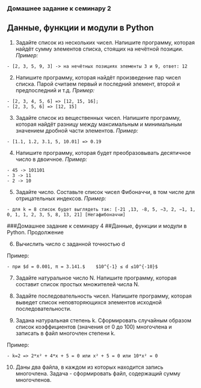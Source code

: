 ### Домашнее задание к семинару 2
## Данные, функции и модули в Python

1. Задайте список из нескольких чисел. Напишите программу, которая найдёт сумму элементов списка, стоящих на нечётной позиции.
   *Пример:*

```
- [2, 3, 5, 9, 3] -> на нечётных позициях элементы 3 и 9, ответ: 12
```

2. Напишите программу, которая найдёт произведение пар чисел списка. Парой считаем первый и последний элемент, второй и предпоследний и т.д.
   *Пример:*

```
- [2, 3, 4, 5, 6] => [12, 15, 16];
- [2, 3, 5, 6] => [12, 15]
```

3. Задайте список из вещественных чисел. Напишите программу, которая найдёт разницу между максимальным и минимальным значением дробной части элементов.
   *Пример:*

```
- [1.1, 1.2, 3.1, 5, 10.01] => 0.19
```

4. Напишите программу, которая будет преобразовывать десятичное число в двоичное.
   *Пример:*

```
- 45 -> 101101
- 3 -> 11
- 2 -> 10
```

5. Задайте число. Составьте список чисел Фибоначчи, в том числе для отрицательных индексов.
   *Пример:*

```
- для k = 8 список будет выглядеть так: [-21 ,13, -8, 5, −3, 2, −1, 1, 0, 1, 1, 2, 3, 5, 8, 13, 21] [Негафибоначчи]
``` 
###Домашнее задание к семинару 4
##Данные, функции и модули в Python. Продолжение

6. Вычислить число c заданной точностью d

Пример:
```
- при $d = 0.001, π = 3.141.$    $10^{-1} ≤ d ≤10^{-10}$
```
7. Задайте натуральное число N. Напишите программу, которая составит список простых множителей числа N.

8. Задайте последовательность чисел. Напишите программу, которая выведет список неповторяющихся элементов исходной последовательности.

9. Задана натуральная степень k. Сформировать случайным образом список коэффициентов (значения от 0 до 100) многочлена и записать в файл многочлен степени k.

Пример:
```
- k=2 => 2*x² + 4*x + 5 = 0 или x² + 5 = 0 или 10*x² = 0
```
10.   Даны два файла, в каждом из которых находится запись многочлена. Задача - сформировать файл, содержащий сумму многочленов.
